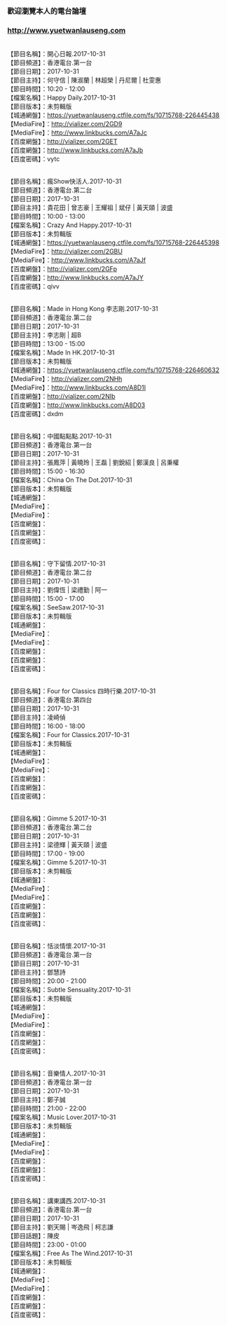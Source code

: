 ### 歡迎瀏覽本人的電台論壇
### http://www.yuetwanlauseng.com

<br>【節目名稱】：開心日報.2017-10-31
<br>【節目頻道】：香港電台.第一台
<br>【節目日期】：2017-10-31
<br>【節目主持】：何守信 | 陳淑蘭 | 林超榮 | 丹尼爾 | 杜雯惠
<br>【節目時間】：10:20 - 12:00
<br>【檔案名稱】：Happy Daily.2017-10-31
<br>【節目版本】：未剪輯版
<br>【城通網盤】：https://yuetwanlauseng.ctfile.com/fs/10715768-226445438
<br>【MediaFire】：http://vializer.com/2GD9
<br>【MediaFire】：http://www.linkbucks.com/A7aJc
<br>【百度網盤】：http://vializer.com/2GET
<br>【百度網盤】：http://www.linkbucks.com/A7aJb
<br>【百度密碼】：vytc

<br>【節目名稱】：瘋Show快活人.2017-10-31
<br>【節目頻道】：香港電台.第二台
<br>【節目日期】：2017-10-31
<br>【節目主持】：貴花田 | 曾志豪 | 王耀祖 | 斌仔 | 黃天頤 | 波盛
<br>【節目時間】：10:00 - 13:00
<br>【檔案名稱】：Crazy And Happy.2017-10-31
<br>【節目版本】：未剪輯版
<br>【城通網盤】：https://yuetwanlauseng.ctfile.com/fs/10715768-226445398
<br>【MediaFire】：http://vializer.com/2GBU
<br>【MediaFire】：http://www.linkbucks.com/A7aJf
<br>【百度網盤】：http://vializer.com/2GFp
<br>【百度網盤】：http://www.linkbucks.com/A7aJY
<br>【百度密碼】：qivv

<br>【節目名稱】：Made in Hong Kong 李志剛.2017-10-31
<br>【節目頻道】：香港電台.第二台
<br>【節目日期】：2017-10-31
<br>【節目主持】：李志剛 | 超B
<br>【節目時間】：13:00 - 15:00
<br>【檔案名稱】：Made In HK.2017-10-31
<br>【節目版本】：未剪輯版
<br>【城通網盤】：https://yuetwanlauseng.ctfile.com/fs/10715768-226460632
<br>【MediaFire】：http://vializer.com/2NHh
<br>【MediaFire】：http://www.linkbucks.com/A8D1I
<br>【百度網盤】：http://vializer.com/2NIb
<br>【百度網盤】：http://www.linkbucks.com/A8D03
<br>【百度密碼】：dxdm

<br>【節目名稱】：中國點點點.2017-10-31
<br>【節目頻道】：香港電台.第一台
<br>【節目日期】：2017-10-31
<br>【節目主持】：張鳳萍 | 黃曉玲 | 王磊 | 劉銳紹 | 鄭漢良 | 呂秉權
<br>【節目時間】：15:00 - 16:30
<br>【檔案名稱】：China On The Dot.2017-10-31
<br>【節目版本】：未剪輯版
<br>【城通網盤】：
<br>【MediaFire】：
<br>【MediaFire】：
<br>【百度網盤】：
<br>【百度網盤】：
<br>【百度密碼】：

<br>【節目名稱】：守下留情.2017-10-31
<br>【節目頻道】：香港電台.第二台
<br>【節目日期】：2017-10-31
<br>【節目主持】：劉偉恆 | 梁禮勤 | 阿一
<br>【節目時間】：15:00 - 17:00
<br>【檔案名稱】：SeeSaw.2017-10-31
<br>【節目版本】：未剪輯版
<br>【城通網盤】：
<br>【MediaFire】：
<br>【MediaFire】：
<br>【百度網盤】：
<br>【百度網盤】：
<br>【百度密碼】：

<br>【節目名稱】：Four for Classics 四時行樂.2017-10-31
<br>【節目頻道】：香港電台.第四台
<br>【節目日期】：2017-10-31
<br>【節目主持】：凌崎偵
<br>【節目時間】：16:00 - 18:00
<br>【檔案名稱】：Four for Classics.2017-10-31
<br>【節目版本】：未剪輯版
<br>【城通網盤】：
<br>【MediaFire】：
<br>【MediaFire】：
<br>【百度網盤】：
<br>【百度網盤】：
<br>【百度密碼】：

<br>【節目名稱】：Gimme 5.2017-10-31
<br>【節目頻道】：香港電台.第二台
<br>【節目日期】：2017-10-31
<br>【節目主持】：梁德輝 | 黃天頤 | 波盛
<br>【節目時間】：17:00 - 19:00
<br>【檔案名稱】：Gimme 5.2017-10-31
<br>【節目版本】：未剪輯版
<br>【城通網盤】：
<br>【MediaFire】：
<br>【MediaFire】：
<br>【百度網盤】：
<br>【百度網盤】：
<br>【百度密碼】：

<br>【節目名稱】：恬淡情懷.2017-10-31
<br>【節目頻道】：香港電台.第一台
<br>【節目日期】：2017-10-31
<br>【節目主持】：鄧慧詩
<br>【節目時間】：20:00 - 21:00
<br>【檔案名稱】：Subtle Sensuality.2017-10-31
<br>【節目版本】：未剪輯版
<br>【城通網盤】：
<br>【MediaFire】：
<br>【MediaFire】：
<br>【百度網盤】：
<br>【百度網盤】：
<br>【百度密碼】：

<br>【節目名稱】：音樂情人.2017-10-31
<br>【節目頻道】：香港電台.第一台
<br>【節目日期】：2017-10-31
<br>【節目主持】：鄭子誠
<br>【節目時間】：21:00 - 22:00
<br>【檔案名稱】：Music Lover.2017-10-31
<br>【節目版本】：未剪輯版
<br>【城通網盤】：
<br>【MediaFire】：
<br>【MediaFire】：
<br>【百度網盤】：
<br>【百度網盤】：
<br>【百度密碼】：

<br>【節目名稱】：講東講西.2017-10-31
<br>【節目頻道】：香港電台.第一台
<br>【節目日期】：2017-10-31
<br>【節目主持】：劉天賜 | 岑逸飛 | 柯志謙
<br>【節目話題】：陳皮
<br>【節目時間】：23:00 - 01:00
<br>【檔案名稱】：Free As The Wind.2017-10-31
<br>【節目版本】：未剪輯版
<br>【城通網盤】：
<br>【MediaFire】：
<br>【MediaFire】：
<br>【百度網盤】：
<br>【百度網盤】：
<br>【百度密碼】：
